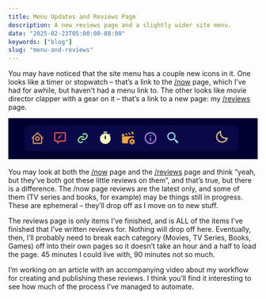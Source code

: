 ```yaml
---
title: Menu Updates and Reviews Page
description: A new reviews page and a slightly wider site menu.
date: "2025-02-23T05:00:00-08:00"
keywords: ["blog"]
slug: "menu-and-reviews"
---
```


You may have noticed that the site menu has a couple new icons in it. One looks like a timer or stopwatch – that’s a link to the [/now](/now) page, which I’ve had for awhile, but haven’t had a menu link to. The other looks like movie director clapper with a gear on it – that’s a link to a new page: my [/reviews](/reviews) page.

[![SiteMenu](../../assets/images/posts/SiteMenu-31C1EEF3-0248-4FEF-8347-12D0C1144550.png)](/images/posts/SiteMenu-31C1EEF3-0248-4FEF-8347-12D0C1144550.jpg)

You may look at both the [/now](/now) page and the [/reviews](/reviews) page and think “yeah, but they’ve both got these little reviews on them”, and that’s true, but there is a difference. The /now page reviews are the latest only, and some of them (TV series and books, for example) may be things still in progress. These are ephemeral – they’ll drop off as I move on to new stuff.

The reviews page is only items I’ve finished, and is ALL of the items I’ve finished that I’ve written reviews for. Nothing will drop off here. Eventually, then, I’ll probably need to break each category (Movies, TV Series, Books, Games) off into their own pages so it doesn’t take an hour and a half to load the page. 45 minutes I could live with, 90 minutes not so much.

I’m working on an article with an accompanying video about my workflow for creating and publishing these reviews. I think you’ll find it interesting to see how much of the process I’ve managed to automate.
